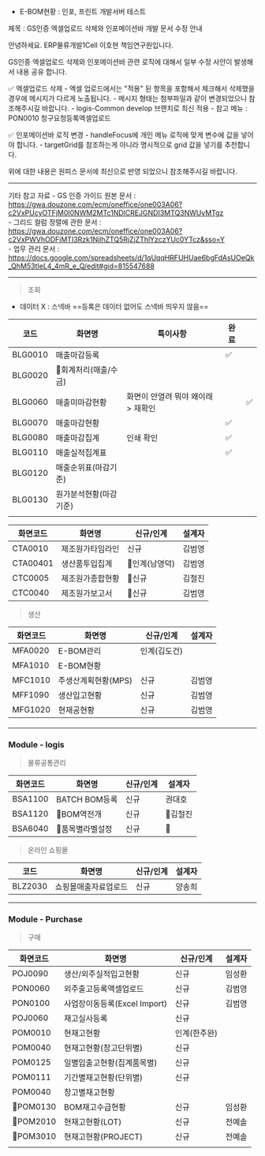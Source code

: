 

- E-BOM현황 : 인포, 프린트 개발서버 테스트 


제목 : GS인증 엑셀업로드 삭제와 인포메이션바 개발 문서 수정 안내 
 
안녕하세요. ERP물류개발1Cell 이호현 책임연구원입니다. 
 
GS인증 엑셀업로드 삭제와 인포메이션바 관련 로직에 대해서 일부 수정 사안이 발생해서 내용 공유 합니다. 
 
✅ 엑셀업로드 삭제 
    - 엑셀 업로드에서는 "적용" 된 항목을 포함해서 체크해서 삭제했을 경우에 메시지가 다르게 노출됩니다. 
    - 메시지 형태는 첨부파일과 같이 변경되었으니 참조해주시길 바랍니다. 
    - logis-Common develop 브랜치로 최신 적용 
    - 참고 메뉴 : PON0010 청구요청등록엑셀업로드 
 
✅ 인포메이션바 로직 변경 
    - handleFocus에 개인 메뉴 로직에 맞게 변수에 값을 넣어야 합니다. 
    - targetGrid를 참조하는게 아니라 명시적으로 grid 값을 넣기를 추천합니다. 
 
위에 대한 내용은 원피스 문서에 최신으로 반영 되었으니 참조해주시길 바랍니다. 

---

 기타 참고 자료 
    - GS 인증 가이드 원본 문서 : https://gwa.douzone.com/ecm/oneffice/one003A06?c2VxPUcyOTFjM0I0NWM2MTc1NDlCREJGNDI3MTQ3NWUyMTgz  
    - 그리드 컬럼 정렬에 관한 문서 : https://gwa.douzone.com/ecm/oneffice/one003A06?c2VxPWVhODFjMTI3Rzk1NjlhZTQ5RjZjZThlYzczYUc0YTcz&sso=Y  
    - 업무 관리 문서 : https://docs.google.com/spreadsheets/d/1qUqqHRFUHUae6bgFdAsUOeQk_QhM53tIeL4_4mR_e_Q/edit#gid=815547688

---

> 조회 

- 데이터 X : 스넥바 
 ==등록은 데이터 없어도 스넥바 띄우지 않음==

| 코드    | 화면명                 | 특이사항                           | 완료 |     |
| ------- | ---------------------- | ---------------------------------- | ---- | --- |
| BLG0010 | 매출마감등록           |                                    | ✅   |     |
| BLG0020 | 회계처리(매출/수금)   |                                    |      |     |
| BLG0060 | 매출미마감현황         | 화면이 안열려 뭐야 왜이래 > 재확인 |      | ✅  |
| BLG0070 | 매출마감현황           |                                    | ✅   |     |
| BLG0080 | 매출마감집계           | 인쇄 확인                          | ✅   |     |
| BLG0110 | 매출실적집계표         |                                    | ✅   |     |
| BLG0120 | 매출순위표(마감기준)   |                                    |      |     |
| BLG0130 | 원가분석현황(마감기준) |                                    |      |     |
|         |                        |                                    |      |     |

| 화면코드  |  화면명  | 신규/인계 | 설계자 |
|---|---|---|---|
|CTA0010|제조원가타임라인|신규|김범영|
|CTA00401|생산품투입집계|인계(남영덕)|김범영|
|CTC0005|제조원가종합현황|신규|김철진|
|CTC0040|제조원가보고서|신규|김범영|

> 생산

| 화면코드  |  화면명  | 신규/인계 | 설계자 |
|---|---|---|---|
|MFA0020|E-BOM관리|인계(김도건)|
|MFA1010|E-BOM현황||
|MFC1010|주생산계획현황(MPS)|신규|김범영|
|MFF1090|생산입고현황|신규|김범영|
|MFG1020|현재공현황|신규|김범영|
####
---
### Module - logis

> 물류공통관리 

| 화면코드  |  화면명  | 신규/인계 | 설계자 |
|---|---|---|---|
|BSA1100|BATCH BOM등록|신규|권대호|
|BSA1120|BOM역전개|신규|김철진|
|BSA6040|품목별라벨설정|신규||

> 온라인 쇼핑몰 

|코드|화면명|신규/인계|설계자|
|---|---|---|---|
|BLZ2030|쇼핑몰매출자료업로드|신규|양송희|

---
### Module - Purchase

> 구매 

| 화면코드 | 화면명                       | 신규/인계    | 설계자 |
| -------- | ---------------------------- | ------------ | ------ |
| POJ0090  | 생산/외주실적입고현황        | 신규         | 임성환 |
| PON0060  | 외주출고등록액셀업로드       | 신규         | 김범영 |
| PON0100  | 사업장이동등록(Excel Import) | 신규         | 김범영 |
| POJ0060  | 재고실사등록                 | 신규         |        |
| POM0010  | 현재고현황                   | 인계(한주완) |        |
| POM0040  | 현재고현황(창고단위별)       | 신규         |        |
| POM0125  | 일별입출고현황(집계품목별)   | 신규         |        |
| POM0111  | 기간별재고현황(단위별)       | 신규         |        |
| POM0040  | 창고별재고현황               |              |        |
| POM0130 | BOM재고수급현황              | 신규         | 임성환 |
| POM2010 | 현재고현황(LOT)              | 신규         | 전예솔 |
| POM3010 | 현재고현황(PROJECT)          | 신규         | 전예솔 |
|          |                              |              |        |